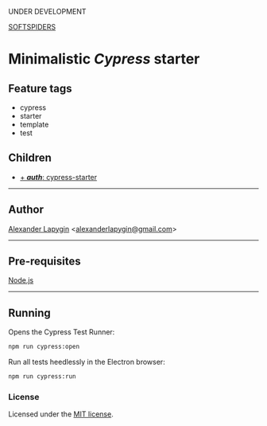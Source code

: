 UNDER DEVELOPMENT

[SOFTSPIDERS](https://github.com/softspiders/softspiders)

# Minimalistic *Cypress* starter

## Feature tags

- cypress
- starter
- template
- test

## Children

- [+ ***auth***: cypress-starter](https://github.com/softspiders/cypress-auth-starter)

---

## Author

[Alexander Lapygin](https://github.com/AlexanderLapygin) <<alexanderlapygin@gmail.com>>

---

## Pre-requisites

[Node.js](https://nodejs.org/en/download/package-manager/)

---

## Running

Opens the Cypress Test Runner:

```sh
npm run cypress:open
```

Run all tests heedlessly in the Electron browser:

```sh
npm run cypress:run
```

### License

Licensed under the [MIT license](./LICENSE).

